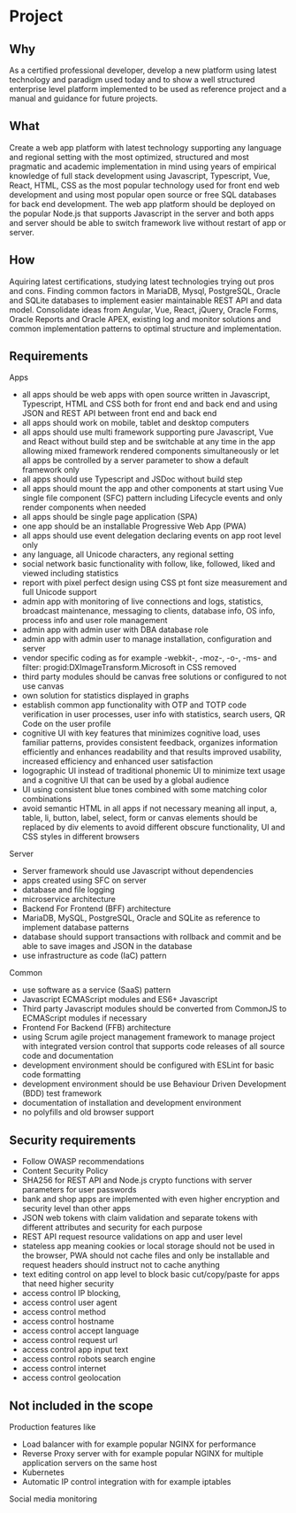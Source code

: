 # Project

## Why 
As a certified professional developer, develop a new platform using latest technology and paradigm used today
and to show a well structured enterprise level platform implemented to be used as reference project and a manual and 
guidance for future projects.

## What
Create a web app platform with latest technology supporting any language and regional setting with the most optimized,
structured and most pragmatic and academic implementation in mind using years of empirical knowledge of full stack
development using Javascript, Typescript, Vue, React, HTML, CSS as the most popular technology used for front end web development 
and using most popular open source or free SQL databases for back end development. The web app platform should be deployed on
the popular Node.js that supports Javascript in the server and both apps and server should be able to switch framework live without
restart of app or server.

## How
Aquiring latest certifications, studying latest technologies trying out pros and cons.
Finding common factors in MariaDB, Mysql, PostgreSQL, Oracle and SQLite databases to implement easier maintainable REST API 
and data model.
Consolidate ideas from Angular, Vue, React, jQuery, Oracle Forms, Oracle Reports and Oracle APEX, existing log and 
monitor solutions and common implementation patterns to optimal structure and implementation.

## Requirements

Apps
- all apps should be web apps with open source written in Javascript, Typescript, HTML and CSS both for front end and back end and using JSON and REST API between front end and back end
- all apps should work on mobile, tablet and desktop computers
- all apps should use multi framework supporting pure Javascript, Vue and React without build step and be switchable at any time in the app allowing mixed framework rendered components simultaneously or let all apps be controlled by a server parameter to show a default framework only
- all apps should use Typescript and JSDoc without build step
- all apps should mount the app and other components at start using Vue single file component (SFC) pattern including Lifecycle events and only render components when needed
- all apps should be single page application (SPA)
- one app should be an installable Progressive Web App (PWA)
- all apps should use event delegation declaring events on app root level only
- any language, all Unicode characters, any regional setting
- social network basic functionality with follow, like, followed, liked and viewed including statistics
- report with pixel perfect design using CSS pt font size measurement and full Unicode support
- admin app with monitoring of live connections and logs, statistics, broadcast maintenance, messaging to clients, database info, OS info, process info and user role management
- admin app with admin user with DBA database role 
- admin app with admin user to manage installation, configuration and server
- vendor specific coding as for example -webkit-, -moz-, -o-, -ms- and filter: progid:DXImageTransform.Microsoft in CSS removed 
- third party modules should be canvas free solutions or configured to not use canvas
- own solution for statistics displayed in graphs
- establish common app functionality with OTP and TOTP code verification in user processes, user info with statistics, search users, QR Code on the user profile
- cognitive UI with key features that minimizes cognitive load, uses familiar patterns, provides consistent feedback, organizes information efficiently and enhances readability and that results improved usability, increased efficiency and enhanced user satisfaction
- logographic UI instead of traditional phonemic UI to minimize text usage and a cognitive UI that can be used by a global audience
- UI using consistent blue tones combined with some matching color combinations
- avoid semantic HTML in all apps if not necessary meaning all input, a, table, li, button, label, select, form or canvas elements should be replaced by div elements to avoid different obscure functionality, UI and CSS styles in different browsers

Server
- Server framework should use Javascript without dependencies
- apps created using SFC on server
- database and file logging
- microservice architecture
- Backend For Frontend (BFF) architecture
- MariaDB, MySQL, PostgreSQL, Oracle and SQLite as reference to implement database patterns
- database should support transactions with rollback and commit and be able to save images and JSON in the database
- use infrastructure as code (IaC) pattern

Common
- use software as a service (SaaS) pattern
- Javascript ECMAScript modules and ES6+ Javascript
- Third party Javascript modules should be converted from CommonJS to ECMAScript modules if necessary
- Frontend For Backend (FFB) architecture
- using Scrum agile project management framework to manage project with integrated version control that supports code releases of all source code and documentation
- development environment should be configured with ESLint for basic code formatting
- development environment should be use Behaviour Driven Development (BDD) test framework
- documentation of installation and development environment
- no polyfills and old browser support


## Security requirements

- Follow OWASP recommendations
- Content Security Policy
- SHA256 for REST API and Node.js crypto functions with server parameters for user passwords
- bank and shop apps are implemented with even higher encryption and security level than other apps
- JSON web tokens with claim validation and separate tokens with different attributes and security for each purpose
- REST API request resource validations on app and user level
- stateless app meaning cookies or local storage should not be used in the browser, PWA should not cache files and only be installable and request headers should instruct not to cache anything
- text editing control on app level to block basic cut/copy/paste for apps that need higher security
- access control IP blocking,
- access control user agent
- access control method
- access control hostname
- access control accept language
- access control request url
- access control app input text
- access control robots search engine
- access control internet
- access control geolocation

## Not included in the scope

Production features like
- Load balancer with for example popular NGINX for performance
- Reverse Proxy server with for example popular NGINX for multiple application servers on the same host
- Kubernetes
- Automatic IP control integration with for example iptables

Social media monitoring